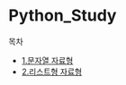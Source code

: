 # Python_Study  

목차  
- [1.문자열 자료형](./StringReferenceType.md)     
- [2.리스트형 자료형](./ListReferenceType.md)     


  



